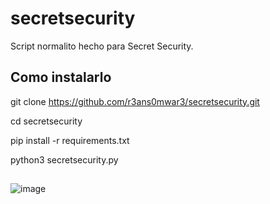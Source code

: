 # secretsecurity
Script normalito hecho para Secret Security.


## Como instalarlo

git clone https://github.com/r3ans0mwar3/secretsecurity.git

cd secretsecurity

pip install -r requirements.txt

python3 secretsecurity.py


##

![image](https://user-images.githubusercontent.com/123398254/219895353-530526f9-ac4e-4898-bb8e-8497c8deb081.png)

